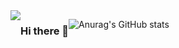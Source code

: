 <div style="display:flex; flex-direction:row;">
    <a href="https://velog.io/@coding_cat">
        <img src="https://img.shields.io/badge/
        velog-20C997?style=flat&logo=v&logoColor=white">
    </a>

### Hi there 👋
![Anurag's GitHub stats](https://github-readme-stats.vercel.app/api?username=jongkweanlee&show_icons=true&theme=aura_dark)
